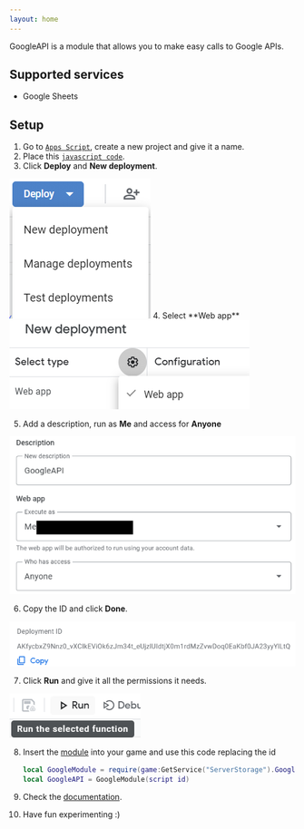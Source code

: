 ```yaml
---
layout: home
---
```

GoogleAPI is a module that allows you to make easy calls to Google APIs.

## Supported services
* Google Sheets

## Setup
1. Go to [`Apps Script`](https://script.google.com/home), create a new project and give it a name.
2. Place this [`javascript code`]().
3. Click **Deploy** and **New deployment**.
<img src="./images/Deploy.png" style="margin: 0" />
4. Select **Web app**
 <img src="./images/Type.png" style="margin: 0" />

5. Add a description, run as **Me** and access for **Anyone**
<img src="./images/Data.png" style="margin: 0" />

6. Copy the ID and click **Done**.
<img src="./images/example.png" style="margin: 0" />

7. Click **Run** and give it all the permissions it needs.
<img src="./images/run.png" style="margin: 0" />

8. Insert the [module]() into your game and use this code replacing the id
    ```lua
    local GoogleModule = require(game:GetService("ServerStorage").GoogleAPI) -- path to module
    local GoogleAPI = GoogleModule(script id)
    ```

9. Check the [documentation](./Objects/GoogleAPI.md).

10. Have fun experimenting :)

